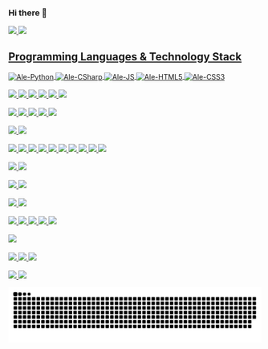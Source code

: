 ### Hi there 👋

<!--
- 🔭 I’m currently working on ...
- 🌱 I’m currently learning ...
- 👯 I’m looking to collaborate on ...
- 🤔 I’m looking for help with ...
- 💬 Ask me about ...
- 📫 How to reach me: ...
- 😄 Pronouns: ...
- ⚡ Fun fact: ...
-->

<div>
 <a href="https://github.com/alexandrerussi">
 <img height="180em" src="https://github-readme-stats.vercel.app/api?username=alexandrerussi&show_icons=true&theme=tokyonight&include_all_commits=true&count_private=true"/>
 <img height="180em" src="https://github-readme-stats.vercel.app/api/top-langs/?username=alexandrerussi&layout=compact&langs_count=7&theme=tokyonight"/>
</div>

 
## Programming Languages & Technology Stack
 
<div style="display: inline_block">
 <img align="center" alt="Ale-Python" height="30" width="40" src="https://cdn.jsdelivr.net/gh/devicons/devicon/icons/python/python-original.svg">
 <img align="center" alt="Ale-CSharp" height="30" width="40" src="https://cdn.jsdelivr.net/gh/devicons/devicon/icons/csharp/csharp-original.svg">
 <img align="center" alt="Ale-JS" height="30" width="40" src="https://cdn.jsdelivr.net/gh/devicons/devicon/icons/javascript/javascript-original.svg">
 <img align="center" alt="Ale-HTML5" height="30" width="40" src="https://cdn.jsdelivr.net/gh/devicons/devicon/icons/html5/html5-original.svg">
 <img align="center" alt="Ale-CSS3" height="30" width="40" src="https://cdn.jsdelivr.net/gh/devicons/devicon/icons/css3/css3-original.svg">
</div>
 
<div style="display: inline_block"><br>
 <img src="https://img.shields.io/badge/Numpy-777BB4?style=for-the-badge&logo=numpy&logoColor=white" >
 <img src="https://img.shields.io/badge/Pandas-2C2D72?style=for-the-badge&logo=pandas&logoColor=white" >
 <img src="https://img.shields.io/badge/OpenCV-27338e?style=for-the-badge&logo=OpenCV&logoColor=white" >
 <img src="https://img.shields.io/badge/Jupyter-F37626.svg?&style=for-the-badge&logo=Jupyter&logoColor=white">
 <img src="https://img.shields.io/badge/conda-342B029.svg?&style=for-the-badge&logo=anaconda&logoColor=white">
 <img src="https://img.shields.io/badge/TensorFlow-FF6F00?style=for-the-badge&logo=TensorFlow&logoColor=white" >
 
 
</div>

<div style="display: inline_block"><br>
 <img src="https://img.shields.io/badge/Git-F05032?style=for-the-badge&logo=git&logoColor=white">
 
<img src="https://img.shields.io/badge/Microsoft%20SQL%20Sever-CC2927?style=for-the-badge&logo=microsoft%20sql%20server&logoColor=white" >
 <img src="https://img.shields.io/badge/MySQL-00000F?style=for-the-badge&logo=mysql&logoColor=white" >
 <img src="https://img.shields.io/badge/firebase-ffca28?style=for-the-badge&logo=firebase&logoColor=black">
 
 <img src="https://img.shields.io/badge/Postman-FF6C37?style=for-the-badge&logo=Postman&logoColor=white">
 
 
</div>

<div style="display: inline_block"><br>
 <img src="https://img.shields.io/badge/Flutter-02569B?style=for-the-badge&logo=flutter&logoColor=white" >
 <img src="https://img.shields.io/badge/Ionic-3880FF?style=for-the-badge&logo=ionic&logoColor=white" >
</div>

<div style="display: inline_block"><br>

 
  <img src="https://img.shields.io/badge/Node.js-339933?style=for-the-badge&logo=nodedotjs&logoColor=white" >
 <img src="https://img.shields.io/badge/npm-CB3837?style=for-the-badge&logo=npm&logoColor=white" >
 <img src="https://img.shields.io/badge/.NET-512BD4?style=for-the-badge&logo=dotnet&logoColor=white" >
 <img src="https://img.shields.io/badge/NuGet-004880?style=for-the-badge&logo=nuget&logoColor=white" >
 <img src="https://img.shields.io/badge/Angular-DD0031?style=for-the-badge&logo=angular&logoColor=white">
 
 <img src="https://img.shields.io/badge/jQuery-0769AD?style=for-the-badge&logo=jquery&logoColor=white">
 
 <img src="https://img.shields.io/badge/Bootstrap-563D7C?style=for-the-badge&logo=bootstrap&logoColor=whit">
 
 <img src="https://img.shields.io/badge/Sass-CC6699?style=for-the-badge&logo=sass&logoColor=white">
 
 <img src="https://img.shields.io/badge/Chart.js-FF6384?style=for-the-badge&logo=chartdotjs&logoColor=white">
 
 <img src="https://img.shields.io/badge/-materialize--css-ff69b4?style=for-the-badge&logo=materialize--css&logoColor=white">
</div>
 
 <div style="display: inline_block"><br>
<img src="https://img.shields.io/badge/Arduino-00979D?style=for-the-badge&logo=Arduino&logoColor=white">
  
  <img src="https://img.shields.io/badge/Raspberry%20Pi-A22846?style=for-the-badge&logo=Raspberry%20Pi&logoColor=white">
 
  
</div>
 
 <div style="display: inline_block"><br>
  <img src="https://img.shields.io/badge/Unity-100000?style=for-the-badge&logo=unity&logoColor=white">

  <img src="https://img.shields.io/badge/-Unreal%20Engine-313131?style=for-the-badge&logo=unreal-engine&logoColor=white">
  
</div>
 
<div style="display: inline_block"><br>
 <img src="https://img.shields.io/badge/Google_Cloud-4285F4?style=for-the-badge&logo=google-cloud&logoColor=white">

 <img src="https://img.shields.io/badge/microsoft%20azure-0089D6?style=for-the-badge&logo=microsoft-azure&logoColor=white">
 
</div>


<div style="display: inline_block"><br>
 <img src="https://img.shields.io/badge/Visual_Studio_Code-0078D4?style=for-the-badge&logo=visual%20studio%20code&logoColor=white">

 <img src="https://img.shields.io/badge/Visual_Studio-5C2D91?style=for-the-badge&logo=visual%20studio&logoColor=white">
 
 <img src="https://img.shields.io/badge/Arduino_IDE-00979D?style=for-the-badge&logo=arduino&logoColor=white">
 
 <img src="https://img.shields.io/badge/PyCharm-000000.svg?&style=for-the-badge&logo=PyCharm&logoColor=white">
 
 <img src="https://img.shields.io/badge/Colab-F9AB00?style=for-the-badge&logo=googlecolab&color=525252">
 
</div>

<div style="display: inline_block"><br>
 <img src="https://img.shields.io/badge/Google_Play-414141?style=for-the-badge&logo=google-play&logoColor=white">

</div>
 
<div style="display: inline_block"><br>
 <img src="https://img.shields.io/badge/Microsoft_Office-D83B01?style=for-the-badge&logo=microsoft-office&logoColor=white">

 <img src="https://img.shields.io/badge/Trello-0052CC?style=for-the-badge&logo=trello&logoColor=white">
 
 <img src="https://img.shields.io/badge/Overleaf-47A141?style=for-the-badge&logo=Overleaf&logoColor=white">
 
</div>

<div style="display: inline_block"><br>
 <img src="https://img.shields.io/badge/Adobe%20Photoshop-31A8FF?style=for-the-badge&logo=Adobe%20Photoshop&logoColor=black">

 <img src="https://img.shields.io/badge/Canva-%2300C4CC.svg?&style=for-the-badge&logo=Canva&logoColor=white">
 
</div>
 

 ![Snake animation](https://github.com/alexandrerussi/alexandrerussi/blob/output/github-contribution-grid-snake.svg)
